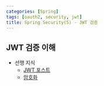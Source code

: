 ```yaml
---
categories: [Spring]
tags: [oauth2, security, jwt]
title: Spring Security(5) - JWT 검증
---
```



## JWT 검증 이해

 - 선행 지식
   - [JWT 포스트](../JWT)
   - [암호화](../암호화)